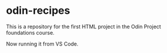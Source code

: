 # odin-recipes
This is a repository for the first HTML project in the Odin Project foundations course.

Now running it from VS Code.
